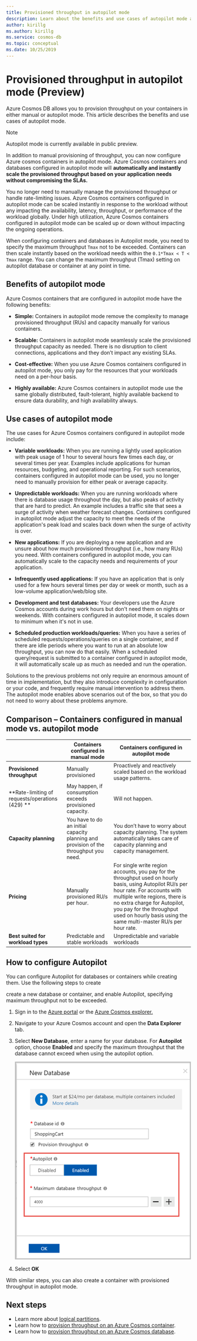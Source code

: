 ```yaml
---
title: Provisioned throughput in autopilot mode 
description: Learn about the benefits and use cases of autopilot mode and how to provision databases and containers in autopilot mode.
author: kirillg
ms.author: kirillg
ms.service: cosmos-db
ms.topic: conceptual
ms.date: 10/25/2019
---
```


# Provisioned throughput in autopilot mode (Preview)

Azure Cosmos DB allows you to provision throughput on your containers in either manual or autopilot mode. This article describes the benefits and use cases of autopilot mode.

> [!NOTE]
> Autopilot mode is currently available in public preview.

In addition to manual provisioning of throughput, you can now configure Azure cosmos containers in autopilot mode. Azure Cosmos containers and databases configured in autopilot mode will **automatically and instantly scale the provisioned throughput based on your application needs without compromising the SLAs.**

You no longer need to manually manage the provisioned throughput or handle rate-limiting issues. Azure Cosmos containers configured in autopilot mode can be scaled instantly in response to the workload without any impacting the availability, latency, throughput, or performance of the workload globally. Under high utilization, Azure Cosmos containers configured in autopilot mode can be scaled up or down without impacting the ongoing operations.

When configuring containers and databases in Autopilot mode, you need to specify the maximum throughput `Tmax`  not to be exceeded. Containers can then scale instantly based on the workload needs within the `0.1*Tmax < T < Tmax` range.  You can change the maximum throughput (Tmax) setting on autopilot database or container at any point in time.

## Benefits of autopilot mode

Azure Cosmos containers that are configured in autopilot mode have the following benefits:

* **Simple:** Containers in autopilot mode remove the complexity to manage provisioned throughput (RUs) and capacity manually for various containers.

* **Scalable:** Containers in autopilot mode seamlessly scale the provisioned throughput capacity as needed. There is no disruption to client connections, applications and they don’t impact any existing SLAs.

* **Cost-effective:** When you use Azure Cosmos containers configured in autopilot mode, you only pay for the resources that your workloads need on a per-hour basis.

* **Highly available:** Azure Cosmos containers in autopilot mode use the same globally distributed, fault-tolerant, highly available backend to ensure data durability, and high availability always.

## Use cases of autopilot mode

The use cases for Azure Cosmos containers configured in autopilot mode include:

* **Variable workloads:** When you are running a lightly used application with peak usage of 1 hour to several hours few times each day, or several times per year. Examples include applications for human resources, budgeting, and operational reporting. For such scenarios, containers configured in autopilot mode can be used, you no longer need to manually provision for either peak or average capacity.

* **Unpredictable workloads:** When you are running workloads where there is database usage throughout the day, but also peaks of activity that are hard to predict. An example includes a traffic site that sees a surge of activity when weather forecast changes. Containers configured in autopilot mode adjust the capacity to meet the needs of the application's peak load and scales back down when the surge of activity is over.

* **New applications:** If you are deploying a new application and are unsure about how much provisioned throughput (i.e., how many RUs) you need. With containers configured in autopilot mode, you can automatically scale to the capacity needs and requirements of your application.

* **Infrequently used applications:** If you have an application that is only used for a few hours several times per day or week or month, such as a low-volume application/web/blog site.

* **Development and test databases:** Your developers use the Azure Cosmos accounts during work hours but don't need them on nights or weekends. With containers configured in autopilot mode, it scales down to minimum when it's not in use.

* **Scheduled production workloads/queries:** When you have a series of scheduled requests/operations/queries on a single container, and if there are idle periods where you want to run at an absolute low throughput, you can now do that easily. When a scheduled query/request is submitted to a container configured in autopilot mode, it will automatically scale up as much as needed and run the operation.

Solutions to the previous problems not only require an enormous amount of time in implementation, but they also introduce complexity in configuration or your code, and frequently require manual intervention to address them. The autopilot mode enables above scenarios out of the box, so that you do not need to worry about these problems anymore.

## Comparison – Containers configured in manual mode vs. autopilot mode

|  | Containers configured in manual mode  | Containers configured in autopilot mode |
|---------|---------|---------|
| **Provisioned throughput** | Manually provisioned | Proactively and reactively scaled based on the workload usage patterns. |
| **Rate-limiting of requests/operations (429) **  | May happen, if consumption exceeds provisioned capacity. | Will not happen.  |
| **Capacity planning** |  You have to do an initial capacity planning and provision of the throughput you need. |    You don’t have to worry about capacity planning. The system automatically takes care of capacity planning and capacity management. |
| **Pricing** | Manually provisioned RU/s per hour. | For single write region accounts, you pay for the throughput used on hourly basis, using Autopilot RU/s per hour rate. For accounts with multiple write regions, there is no extra charge for Autopilot, you pay for the throughput used on hourly basis using the same multi-master RU/s per hour rate. |
| **Best suited for workload types** |  Predictable and stable workloads|   Unpredictable and variable workloads  |

## How to configure Autopilot

You can configure Autopilot for databases or containers while creating them. Use the following steps to create 

create a new database or container, and enable Autopilot, specifying maximum throughput not to be exceeded. 

1. Sign in to the [Azure portal](https://portal.azure.com) or the [Azure Cosmos explorer.]( https://cosmos.azure.com/)

1. Navigate to your Azure Cosmos account and open the **Data Explorer** tab.

1. Select **New Database**, enter a name for your database. For **Autopilot** option, choose **Enabled** and specify the maximum throughput that the database cannot exceed when using the autopilot option.

   ![Create a database in autopilot mode](./media/provision-throughput-autopilot/create-database-autopilot-mode.png)

1. Select **OK**

With similar steps, you can also create a container with provisioned throughput in autopilot mode. 

## Next steps

* Learn more about [logical partitions](partition-data.md).
* Learn how to [provision throughput on an Azure Cosmos container](how-to-provision-container-throughput.md).
* Learn how to [provision throughput on an Azure Cosmos database](how-to-provision-database-throughput.md).